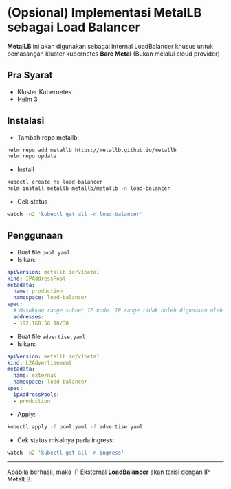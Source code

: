 # (Opsional) Implementasi MetalLB sebagai Load Balancer #
**MetalLB** ini akan digunakan sebagai internal LoadBalancer khusus untuk pemasangan kluster kubernetes **Bare Metal** (Bukan melalui cloud provider)

## Pra Syarat ##
- Kluster Kubernetes
- Helm 3

## Instalasi ##
- Tambah repo metallb:
```bash
helm repo add metallb https://metallb.github.io/metallb
helm repo update
```
- Install
```bash
kubectl create ns load-balancer
helm install metallb metallb/metallb -n load-balancer
```
- Cek status
```bash
watch -n2 'kubectl get all -n load-balancer'
```

## Penggunaan ##
- Buat file `pool.yaml`
- Isikan:
```yaml
apiVersion: metallb.io/v1beta1
kind: IPAddressPool
metadata:
  name: production
  namespace: load-balancer
spec:
  # Masukkan range subnet IP node. IP range tidak boleh digunakan oleh service lain.
  addresses:
  - 192.168.56.10/30
```
- Buat file `advertise.yaml`
- Isikan:
```yaml
apiVersion: metallb.io/v1beta1
kind: L2Advertisement
metadata:
  name: external
  namespace: load-balancer
spec:
  ipAddressPools:
  - production
```
- Apply:
```bash
kubectl apply -f pool.yaml -f advertise.yaml
```
- Cek status misalnya pada ingress:
```bash
watch -n2 'kubectl get all -n ingress'
```

---
Apabila berhasil, maka IP Eksternal **LoadBalancer** akan terisi dengan IP MetalLB.